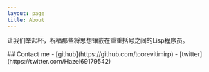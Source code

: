 ```yaml
---
layout: page
title: About
---
```

<p>
  让我们举起杯，祝福那些将思想镶嵌在重重括号之间的Lisp程序员。
</p>
## Contact me
- [github](https://github.com/toorevitimirp)
- [twitter](https://twitter.com/Hazel69179542)